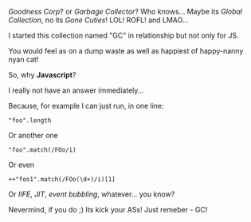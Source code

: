 *Goodness Corp*? or *Garbage Collector*? Who knows... Maybe its *Global Collection*, no its *Gone Cuties*!
LOL! ROFL! and LMAO...

I started this collection named "GC" in relationship but not only for JS.

You would feel as on a dump waste as well as happiest of happy-nanny nyan cat!

So, why **Javascript**?

I really not have an answer immediately...

Because, for example I can just run, in one line:

```
"foo".length
```

Or another one

```
"foo".match(/FOo/i)
```

Or even

```
++"foo1".match(/FOo(\d+)/i)[1]
```

Or *IIFE*, *JIT*, *event bubbling*, whatever... you know?

Nevermind, if you do ;) Its kick your ASs! Just remeber - GC!

